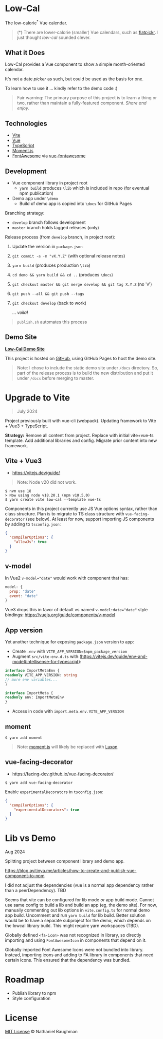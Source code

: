 # Low-Cal

The low-calorie<sup>*</sup> Vue calendar.

> (*) There are lower-calorie (smaller) Vue calendars, such as [flatpickr](https://github.com/flatpickr/flatpickr). I just thought _low-cal_ sounded clever.

## What it Does

Low-Cal provides a Vue component to show a simple month-oriented calendar.

It's not a date _picker_ as such, but could be used as the basis for one.

To learn how to use it ... kindly refer to the demo code :)

> Fair warning: The primary purpose of this project is to learn a thing or two, rather than maintain a fully-featured component. _Share and enjoy._

## Technologies

* [Vite](https://vitejs.dev/) 
* [Vue](https://vuejs.org/)
* [TypeScript](https://www.typescriptlang.org/)
* [Moment.js](https://momentjs.com/)
* [FontAwesome](https://fontawesome.com/) via [vue-fontawesome](https://github.com/FortAwesome/vue-fontawesome)

## Development

* Vue component library in project root
  * `yarn build` produces `\lib` which is included in repo (for eventual npm publication)
* Demo app under `\demo`
  * Build of demo app is copied into `\docs` for GitHub Pages

Branching strategy:

* `develop` branch follows development
* `master` branch holds tagged releases (only)

Release process (from `develop` branch, in project root):

1. Update the version in `package.json`
2. `git commit -a -m "vX.Y.Z"` (with optional release notes)
3. `yarn build` (produces production `\lib`)
4. `cd demo && yarn build && cd ..` (produces `\docs`)
4. `git checkout master && git merge develop && git tag X.Y.Z` (no 'v')
5. `git push --all && git push --tags`
6. `git checkout develop` (back to work)

    _... voila!_

> `publish.sh` automates this process

## Demo Site

[**Low-Cal Demo Site**](https://nebaughman.github.io/low-cal)

This project is hosted on [GitHub](https://github.com/), using GitHub Pages to host the demo site.

> Note: I chose to include the static demo site under `/docs` directory. So, part of the release process is to build the new distribution and put it under `/docs` before merging to master.

# Upgrade to Vite

> July 2024

Project previously built with vue-cli (webpack). Updating framework to Vite + Vue3 + TypeScript.

**Strategy:** Remove all content from project. Replace with initial vite+vue-ts template. Add additional libraries and config. Migrate prior content into new framework.

## Vite + Vue3

- https://vitejs.dev/guide/

> Note: Node v20 did not work.

```
$ nvm use 18
> Now using node v18.20.1 (npm v10.5.0)
$ yarn create vite low-cal --template vue-ts
```

Components in this project currently use JS Vue options syntax, rather than class structure. Plan is to migrate to TS class structure with `vue-facing-decorator` (see below). At least for now, support importing JS components by adding to `tsconfig.json`:
```json
{
  "compilerOptions": {
    "allowJs": true
  }
}
```

## v-model

In Vue2 `v-model="date"` would work with component that has:
```js
model: {
  prop: "date"
  event: "date"
}
```

Vue3 drops this in favor of default vs named `v-model:date="date"` style bindings: https://vuejs.org/guide/components/v-model

## App version

Yet another technique for exposing `package.json` version to app:
- Create `.env` with  `VITE_APP_VERSION=$npm_package_version`
- Augment `src/vite-env.d.ts` with (https://vitejs.dev/guide/env-and-mode#intellisense-for-typescript):
```ts
interface ImportMetaEnv {
readonly VITE_APP_VERSION: string
// more env variables...
}

interface ImportMeta {
readonly env: ImportMetaEnv
}
```
- Access in code with `import.meta.env.VITE_APP_VERSION`

## moment

```
$ yarn add moment
```

> Note: [moment.js](https://momentjs.com/docs/#/-project-status/) will likely be replaced with [Luxon](https://moment.github.io/luxon/) 

## vue-facing-decorator

- https://facing-dev.github.io/vue-facing-decorator/

```
$ yarn add vue-facing-decorator
```
Enable `experimentalDecorators` in `tsconfig.json`:
```json
{
  "compilerOptions": {
    "experimentalDecorators": true
  }
}
```

# Lib vs Demo

Aug 2024

Splitting project between component library and demo app.

https://blog.ayitinya.me/articles/how-to-create-and-publish-vue-component-to-npm

I did not adjust the dependencies (vue is a normal app dependency rather than a peerDependency). TBD

Seems that vite can be configured for lib mode *or* app build mode. Cannot use same config to build a lib and build an app (eg, the demo site). For now, manually commenting out lib options in `vite.config.ts` for normal demo app build. Uncomment and run `yarn build` for lib build. Better solution would be to have a separate subproject for the demo, which depends on the lowcal library build. This might require yarn workspaces (TBD).

Globally defined `<fa-icon>` was not recognized in library, so directly importing and using `FontAwesomeIcon` in components that depend on it.

Globally imported Font Awesome Icons were not bundled into library. Instead, importing icons and adding to FA library in components that need certain icons. This ensured that the dependency was bundled.

# Roadmap

- Publish library to npm
- Style configuration

# License

[MIT License](LICENSE.txt) &copy; Nathaniel Baughman

